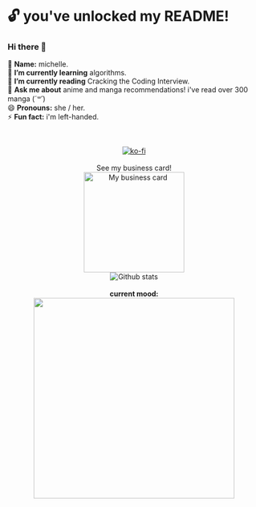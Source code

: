 # :unlock: you've unlocked my README! 
### Hi there 👋
:tea: **Name:** michelle. 
 <br>🌱 **I’m currently learning** algorithms.
 <br>:book: **I’m currently reading** Cracking the Coding Interview.
 <br>💬 **Ask me about** anime and manga recommendations! i've read over 300 manga (*´꒳`*)
 <br>😄 **Pronouns:** she / her.
 <br>⚡ **Fun fact:** i'm left-handed.
 
<br> <p align="center"> 
[![ko-fi](https://ko-fi.com/img/githubbutton_sm.svg)](https://ko-fi.com/D1D444NK2)
<br><br> See my business card! <br> 
<img width="200" title="My business card" src="https://github.com/yumichelle/yumichelle/assets/27922550/2e223e69-9b05-4ac3-8365-3715b3b1c561">
 <br> ![Github stats](https://github-readme-stats.vercel.app/api?username=yumichelle)
 <br><br> **current mood:** 
<br>  <img width="400" src="https://i.redd.it/bpm3ljb71fj51.png">
</p> 

<!--
**yumichelle/yumichelle** is a ✨ _special_ ✨ repository because its `README.md` (this file) appears on your GitHub profile.

Here are some ideas to get you started:

- 🔭 I’m currently working on ...
- 🌱 I’m currently learning ...
- 👯 I’m looking to collaborate on ...
- 🤔 I’m looking for help with ...
- 💬 Ask me about ...
- 📫 How to reach me: ...
- 😄 Pronouns: ...
- ⚡ Fun fact: ...
-->
